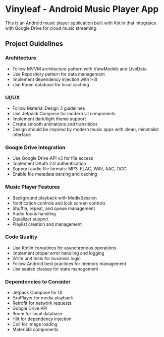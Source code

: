 <!-- Use this file to provide workspace-specific custom instructions to Copilot. For more details, visit https://code.visualstudio.com/docs/copilot/copilot-customization#_use-a-githubcopilotinstructionsmd-file -->

# Vinyleaf - Android Music Player App

This is an Android music player application built with Kotlin that integrates with Google Drive for cloud music streaming.

## Project Guidelines

### Architecture
- Follow MVVM architecture pattern with ViewModels and LiveData
- Use Repository pattern for data management
- Implement dependency injection with Hilt
- Use Room database for local caching

### UI/UX
- Follow Material Design 3 guidelines
- Use Jetpack Compose for modern UI components
- Implement dark/light theme support
- Create smooth animations and transitions
- Design should be inspired by modern music apps with clean, minimalist interface

### Google Drive Integration
- Use Google Drive API v3 for file access
- Implement OAuth 2.0 authentication
- Support audio file formats: MP3, FLAC, WAV, AAC, OGG
- Enable file metadata parsing and caching

### Music Player Features
- Background playback with MediaSession
- Notification controls and lock screen controls
- Shuffle, repeat, and queue management
- Audio focus handling
- Equalizer support
- Playlist creation and management

### Code Quality
- Use Kotlin coroutines for asynchronous operations
- Implement proper error handling and logging
- Write unit tests for business logic
- Follow Android best practices for memory management
- Use sealed classes for state management

### Dependencies to Consider
- Jetpack Compose for UI
- ExoPlayer for media playback
- Retrofit for network requests
- Google Drive API
- Room for local database
- Hilt for dependency injection
- Coil for image loading
- Material3 components
